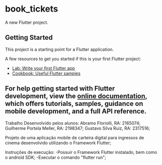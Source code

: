 # book_tickets

A new Flutter project.

## Getting Started

This project is a starting point for a Flutter application.

A few resources to get you started if this is your first Flutter project:

- [Lab: Write your first Flutter app](https://docs.flutter.dev/get-started/codelab)
- [Cookbook: Useful Flutter samples](https://docs.flutter.dev/cookbook)

For help getting started with Flutter development, view the
[online documentation](https://docs.flutter.dev/), which offers tutorials,
samples, guidance on mobile development, and a full API reference.
---------------------------------------------------------------------------------------------
Trabalho Desenvolvido pelos alunos:
Abramo Floriolli, RA: 2165074;
Guilherme Portela Meller, RA: 2198347;
Gustavo Silva Ruiz, RA: 2317516;

Projeto de uma aplicação mobile de carteira digital para ingressos de cinema desenvolvido utilizando o Framework Flutter;

Instruções de execução:
-Possuir o Framework Flutter instalado, bem como o android SDK;
-Executar o comando "flutter run";